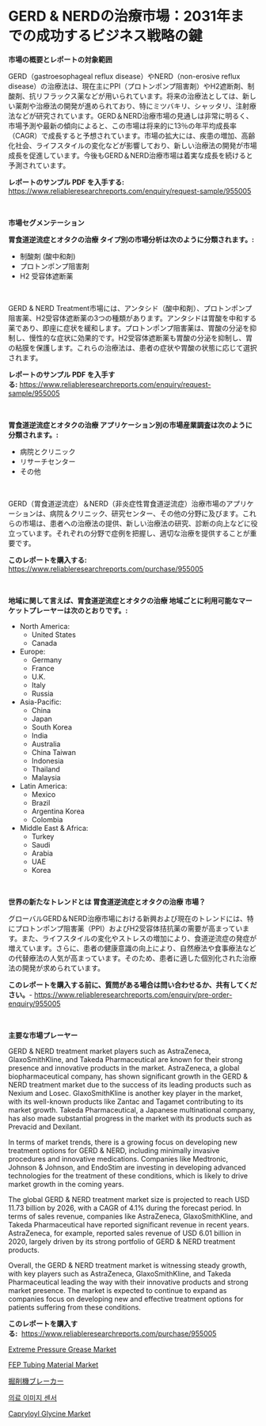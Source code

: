 <p><h1>GERD & NERDの治療市場：2031年までの成功するビジネス戦略の鍵</h1></p><p><strong>市場の概要とレポートの対象範囲</strong></p>
<p><p>GERD（gastroesophageal reflux disease）やNERD（non-erosive reflux disease）の治療法は、現在主にPPI（プロトンポンプ阻害剤）やH2遮断剤、制酸剤、抗リフラックス薬などが用いられています。将来の治療法としては、新しい薬剤や治療法の開発が進められており、特にミツバキリ、シャッタリ、注射療法などが研究されています。GERD＆NERD治療市場の見通しは非常に明るく、市場予測や最新の傾向によると、この市場は将来的に13％の年平均成長率（CAGR）で成長すると予想されています。市場の拡大には、疾患の増加、高齢化社会、ライフスタイルの変化などが影響しており、新しい治療法の開発が市場成長を促進しています。今後もGERD＆NERD治療市場は着実な成長を続けると予測されています。</p></p>
<p><strong>レポートのサンプル PDF を入手する:</strong> <a href="https://www.reliableresearchreports.com/enquiry/request-sample/955005">https://www.reliableresearchreports.com/enquiry/request-sample/955005</a></p>
<p>&nbsp;</p>
<p><strong>市場セグメンテーション</strong></p>
<p><strong>胃食道逆流症とオタクの治療 タイプ別の市場分析は次のように分類されます。:</strong></p>
<p><ul><li>制酸剤 (酸中和剤)</li><li>プロトンポンプ阻害剤</li><li>H2 受容体遮断薬</li></ul></p>
<p>&nbsp;</p>
<p><p>GERD & NERD Treatment市場には、アンタシド（酸中和剤）、プロトンポンプ阻害薬、H2受容体遮断薬の3つの種類があります。アンタシドは胃酸を中和する薬であり、即座に症状を緩和します。プロトンポンプ阻害薬は、胃酸の分泌を抑制し、慢性的な症状に効果的です。H2受容体遮断薬も胃酸の分泌を抑制し、胃の粘膜を保護します。これらの治療法は、患者の症状や胃酸の状態に応じて選択されます。</p></p>
<p><strong>レポートのサンプル PDF を入手する:</strong>&nbsp;<a href="https://www.reliableresearchreports.com/enquiry/request-sample/955005">https://www.reliableresearchreports.com/enquiry/request-sample/955005</a></p>
<p>&nbsp;</p>
<p><strong> 胃食道逆流症とオタクの治療 アプリケーション別の市場産業調査は次のように分類されます。:</strong></p>
<p><ul><li>病院とクリニック</li><li>リサーチセンター</li><li>その他</li></ul></p>
<p>&nbsp;</p>
<p><p>GERD（胃食道逆流症）＆NERD（非炎症性胃食道逆流症）治療市場のアプリケーションは、病院＆クリニック、研究センター、その他の分野に及びます。これらの市場は、患者への治療法の提供、新しい治療法の研究、診断の向上などに役立っています。それぞれの分野で症例を把握し、適切な治療を提供することが重要です。</p></p>
<p><strong>このレポートを購入する:</strong>&nbsp; <a href="https://www.reliableresearchreports.com/purchase/955005">https://www.reliableresearchreports.com/purchase/955005</a></p>
<p>&nbsp;</p>
<p><strong>地域に関して言えば、胃食道逆流症とオタクの治療 地域ごとに利用可能なマーケットプレーヤーは次のとおりです。:</strong></p>
<p><ul>
    <li>
        North America:
        <ul>
            <li>United States</li>
            <li>Canada</li>
        </ul>
    </li>
    <li>
        Europe:
        <ul>
            <li>Germany</li>
            <li>France</li>
            <li>U.K.</li>
            <li>Italy</li>
            <li>Russia</li>
        </ul>
    </li>
    <li>
        Asia-Pacific:
        <ul>
            <li>China</li>
            <li>Japan</li>
            <li>South Korea</li>
            <li>India</li>
            <li>Australia</li>
            <li>China Taiwan</li>
            <li>Indonesia</li>
            <li>Thailand</li>
            <li>Malaysia</li>
        </ul>
    </li>
    <li>
        Latin America:
        <ul>
            <li>Mexico</li>
            <li>Brazil</li>
            <li>Argentina Korea</li>
            <li>Colombia</li>
        </ul>
    </li>
    <li>
        Middle East & Africa:
        <ul>
            <li>Turkey</li>
            <li>Saudi</li>
            <li>Arabia</li>
            <li>UAE</li>
            <li>Korea</li>
        </ul>
    </li>
    </ul></p>
<p>&nbsp;</p>
<p><strong>世界の新たなトレンドとは 胃食道逆流症とオタクの治療 市場？</strong></p>
<p><p>グローバルGERD＆NERD治療市場における新興および現在のトレンドには、特にプロトンポンプ阻害薬（PPI）およびH2受容体拮抗薬の需要が高まっています。また、ライフスタイルの変化やストレスの増加により、食道逆流症の発症が増えています。さらに、患者の健康意識の向上により、自然療法や食事療法などの代替療法の人気が高まっています。そのため、患者に適した個別化された治療法の開発が求められています。</p></p>
<p><strong>このレポートを購入する前に、質問がある場合は問い合わせるか、共有してください。</strong>- <a href="https://www.reliableresearchreports.com/enquiry/pre-order-enquiry/955005">https://www.reliableresearchreports.com/enquiry/pre-order-enquiry/955005</a></p>
<p>&nbsp;</p>
<p><strong>主要な市場プレーヤー</strong></p>
<p><p>GERD & NERD treatment market players such as AstraZeneca, GlaxoSmithKline, and Takeda Pharmaceutical are known for their strong presence and innovative products in the market. AstraZeneca, a global biopharmaceutical company, has shown significant growth in the GERD & NERD treatment market due to the success of its leading products such as Nexium and Losec. GlaxoSmithKline is another key player in the market, with its well-known products like Zantac and Tagamet contributing to its market growth. Takeda Pharmaceutical, a Japanese multinational company, has also made substantial progress in the market with its products such as Prevacid and Dexilant.</p><p>In terms of market trends, there is a growing focus on developing new treatment options for GERD & NERD, including minimally invasive procedures and innovative medications. Companies like Medtronic, Johnson & Johnson, and EndoStim are investing in developing advanced technologies for the treatment of these conditions, which is likely to drive market growth in the coming years.</p><p>The global GERD & NERD treatment market size is projected to reach USD 11.73 billion by 2026, with a CAGR of 4.1% during the forecast period. In terms of sales revenue, companies like AstraZeneca, GlaxoSmithKline, and Takeda Pharmaceutical have reported significant revenue in recent years. AstraZeneca, for example, reported sales revenue of USD 6.01 billion in 2020, largely driven by its strong portfolio of GERD & NERD treatment products.</p><p>Overall, the GERD & NERD treatment market is witnessing steady growth, with key players such as AstraZeneca, GlaxoSmithKline, and Takeda Pharmaceutical leading the way with their innovative products and strong market presence. The market is expected to continue to expand as companies focus on developing new and effective treatment options for patients suffering from these conditions.</p></p>
<p><strong>このレポートを購入する:</strong>&nbsp;&nbsp;<a href="https://www.reliableresearchreports.com/purchase/955005">https://www.reliableresearchreports.com/purchase/955005</a></p>
<p><p><a href="https://view.publitas.com/reportprime-1/extreme-pressure-grease-market-size-market-trends-and-growth-outlook-forecasted-for-period-from-2024-to-2031/">Extreme Pressure Grease Market</a></p><p><a href="https://butternut-bug-553.notion.site/FEP-Tubing-Material-Market-Size-Furnishes-Valuable-Information-Encompassing-Market-Share-Market-Tre-37b552792bec4696a403e51487b2d4af">FEP Tubing Material Market</a></p><p><a href="https://medium.com/@alvaradolanezhpnoeeozz2ue/%E3%82%B7%E3%83%A7%E3%83%99%E3%83%AB%E3%83%96%E3%83%AC%E3%83%BC%E3%82%AB%E3%83%BC%E5%B8%82%E5%A0%B4%E3%81%AE%E8%AA%BF%E6%9F%BB%E3%83%AC%E3%83%9D%E3%83%BC%E3%83%88-%E3%81%9D%E3%81%AE%E6%AD%B4%E5%8F%B2%E3%81%A82024%E5%B9%B4%E3%81%8B%E3%82%892031%E5%B9%B4%E3%81%BE%E3%81%A7%E3%81%AE%E4%BA%88%E6%B8%AC-a66eeb1168f0">掘削機ブレーカー</a></p><p><a href="https://medium.com/@bixlfnpgdrqkjy8/%EC%9D%98%EB%A3%8C-%EC%9D%B4%EB%AF%B8%EC%A7%80-%EC%84%BC%EC%84%9C-%EC%8B%9C%EC%9E%A5-%EA%B7%9C%EB%AA%A8-cagr-%ED%8A%B8%EB%A0%8C%EB%93%9C-2024-2030-c027118bdb88">의료 이미지 센서</a></p><p><a href="https://github.com/GroverBarry/Market-Research-Report-List-4/blob/main/capryloyl-glycine-market.md">Capryloyl Glycine Market</a></p></p>